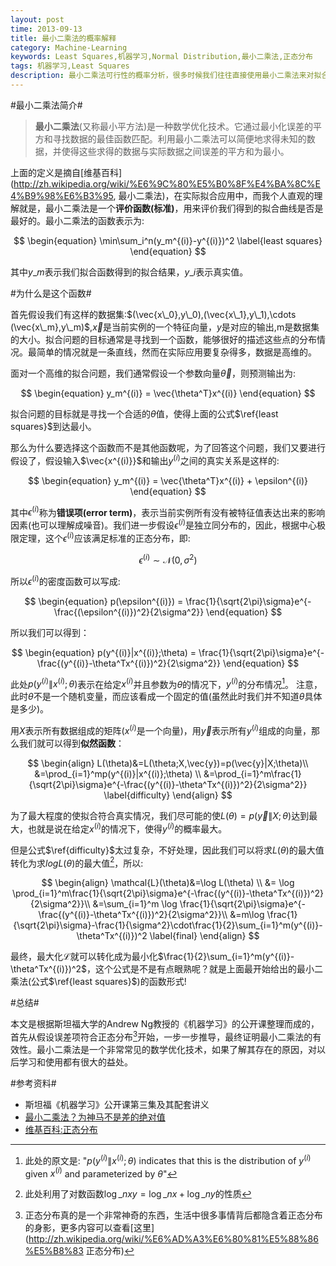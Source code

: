 ```yaml
---
layout: post
time: 2013-09-13
title: 最小二乘法的概率解释
category: Machine-Learning
keywords: Least Squares,机器学习,Normal Distribution,最小二乘法,正态分布
tags: 机器学习,Least Squares
description: 最小二乘法可行性的概率分析，很多时候我们往往直接使用最小二乘法来对拟合函数做评价，而为什么要使用最小二乘法而不是其他的函数，却很少人说得清楚，本文结合斯坦福Andrew Ng教授的《机器学习》公开课，从概率角度给出一个比较合理的解释。
---
```


#最小二乘法简介#

> **最小二乘法**(又称最小平方法)是一种数学优化技术。它通过最小化误差的平方和寻找数据的最佳函数匹配。利用最小二乘法可以简便地求得未知的数据，并使得这些求得的数据与实际数据之间误差的平方和为最小。

上面的定义是摘自[维基百科](http://zh.wikipedia.org/wiki/%E6%9C%80%E5%B0%8F%E4%BA%8C%E4%B9%98%E6%B3%95, 最小二乘法)，在实际拟合应用中，而我个人直观的理解就是，最小二乘法是一个**评价函数(标准)**，用来评价我们得到的拟合曲线是否是最好的。最小二乘法的函数表示为:

$$
\begin{equation}
\min\sum_i^n(y_m^{(i)}-y^{(i)})^2 \label{least squares}
\end{equation}
$$

其中$y\_m$表示我们拟合函数得到的拟合结果，$y\_i$表示真实值。


#为什么是这个函数#

首先假设我们有这样的数据集:$(\vec{x\_0},y\_0),(\vec{x\_1},y\_1),\cdots (\vec{x\_m},y\_m)$,$\vec{x}$是当前实例的一个特征向量，$y$是对应的输出,m是数据集的大小。拟合问题的目标通常是寻找到一个函数，能够很好的描述这些点的分布情况。最简单的情况就是一条直线，然而在实际应用要复杂得多，数据是高维的。

面对一个高维的拟合问题，我们通常假设一个参数向量$\vec{\theta}$，则预测输出为:

$$
\begin{equation}
y_m^{(i)} = \vec{\theta^T}x^{(i)}
\end{equation}
$$

拟合问题的目标就是寻找一个合适的$\theta$值，使得上面的公式$\ref{least squares}$到达最小。

那么为什么要选择这个函数而不是其他函数呢，为了回答这个问题，我们又要进行假设了，假设输入$\vec{x^{(i)}}$和输出$y^{(i)}$之间的真实关系是这样的:

$$
\begin{equation}
y_m^{(i)} = \vec{\theta^T}x^{(i)} + \epsilon^{(i)}
\end{equation}
$$

其中$\epsilon^{(i)}$称为**错误项(error term)**，表示当前实例所有没有被特征值表达出来的影响因素(也可以理解成噪音)。我们进一步假设$\epsilon^{(i)}$是独立同分布的，因此，根据中心极限定理，这个$\epsilon^{(i)}$应该满足标准的正态分布，即:

$$
\begin{equation}
\epsilon^{(i)}\sim \mathcal{N}(0,\sigma^2)
\end{equation}
$$

所以$\epsilon^{(i)}$的密度函数可以写成:

$$
\begin{equation}
p(\epsilon^{(i)}) = \frac{1}{\sqrt{2\pi}\sigma}e^{-\frac{(\epsilon^{(i)})^2}{2\sigma^2}}
\end{equation}
$$

所以我们可以得到：

$$
\begin{equation}
p(y^{(i)}|x^{(i)};\theta) = \frac{1}{\sqrt{2\pi}\sigma}e^{-\frac{(y^{(i)}-\theta^Tx^{(i)})^2}{2\sigma^2}}
\end{equation}
$$

此处$p(y^{(i)}\|x^{(i)};\theta)$表示在给定$x^{(i)}$并且参数为$\theta$的情况下，$y^{(i)}$的分布情况[^1]。 注意，此时$\theta$不是一个随机变量，而应该看成一个固定的值(虽然此时我们并不知道$\theta$具体是多少)。

[^1]: 此处的原文是: "$p(y^{(i)}\|x^{(i)};\theta)$ indicates that this is the distribution of $y^{(i)}$ given $x^{(i)}$ and parameterized by $\theta$"

用$X$表示所有数据组成的矩阵($x^{(i)}$是一个向量)，用$\vec{y}$表示所有$y^{(i)}$组成的向量，那么我们就可以得到**似然函数**：

$$
\begin{align}
L(\theta)&=L(\theta;X,\vec{y})=p(\vec{y}|X;\theta)\\
&=\prod_{i=1}^mp(y^{(i)}|x^{(i)};\theta) \\
&=\prod_{i=1}^m\frac{1}{\sqrt{2\pi}\sigma}e^{-\frac{(y^{(i)}-\theta^Tx^{(i)})^2}{2\sigma^2}} \label{difficulty}
\end{align}
$$

为了最大程度的使拟合符合真实情况，我们尽可能的使$L(\theta)=p(\vec{y}\|X;\theta)$达到最大，也就是说在给定$x^{(i)}$的情况下，使得$y^{(i)}$的概率最大。

但是公式$\ref{difficulty}$太过复杂，不好处理，因此我们可以将求$L(\theta)$的最大值转化为求$logL(\theta)$的最大值[^3]，所以:

[^3]: 此处利用了对数函数$\log\_n xy = \log\_n x + \log\_n y$的性质

$$
\begin{align}
\mathcal{L}(\theta)&=\log L(\theta) \\
&= \log \prod_{i=1}^m\frac{1}{\sqrt{2\pi}\sigma}e^{-\frac{(y^{(i)}-\theta^Tx^{(i)})^2}{2\sigma^2}}\\
&=\sum_{i=1}^m \log \frac{1}{\sqrt{2\pi}\sigma}e^{-\frac{(y^{(i)}-\theta^Tx^{(i)})^2}{2\sigma^2}}\\
&=m\log \frac{1}{\sqrt{2\pi}\sigma}-\frac{1}{\sigma^2}\cdot\frac{1}{2}\sum_{i=1}^m(y^{(i)}-\theta^Tx^{(i)})^2 \label{final}
\end{align}
$$


最终，最大化$\mathcal{L}$就可以转化成为最小化$\frac{1}{2}\sum_{i=1}^m(y^{(i)}-\theta^Tx^{(i)})^2$，这个公式是不是有点眼熟呢？就是上面最开始给出的最小二乘法(公式$\ref{least squares}$)的函数形式!

#总结#

本文是根据斯坦福大学的Andrew Ng教授的《机器学习》的公开课整理而成的，首先从假设误差项符合正态分布[^2]开始，一步一步推导，最终证明最小二乘法的有效性。最小二乘法是一个非常常见的数学优化技术，如果了解其存在的原因，对以后学习和使用都有很大的益处。

[^2]: 正态分布真的是一个非常神奇的东西，生活中很多事情背后都隐含着正态分布的身影，更多内容可以查看[这里](http://zh.wikipedia.org/wiki/%E6%AD%A3%E6%80%81%E5%88%86%E5%B8%83 正态分布)

#参考资料#

- 斯坦福《机器学习》公开课第三集及其配套讲义
- [最小二乘法？为神马不是差的绝对值](http://blog.sciencenet.cn/blog-430956-621997.html )
- [维基百科:正态分布](http://zh.wikipedia.org/wiki/%E6%AD%A3%E6%80%81%E5%88%86%E5%B8%83)

